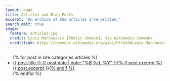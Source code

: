 ```yaml
---
layout: page
title: Articles and Blog Posts
excerpt: "An archive of the articles I've written."
search_omit: true
image:
  feature: articles.jpg
  credit: Louis Marcoussis [Public domain], via Wikimedia Commons
  creditlink: https://commons.wikimedia.org/wiki/File%3ALouis_Marcoussis_Homme_%C3%A0_la_pipe_1930.jpg
---
```


<ul class="post-list">
{% for post in site.categories.articles %}
  <li><article><a href="{{ site.url }}{{ post.url }}">{{ post.title }} <span class="entry-date"><time datetime="{{ post.date | date_to_xmlschema }}">{{ post.date | date: "%B %d, %Y" }}</time></span>{% if post.excerpt %} <span class="excerpt">{{ post.excerpt }}</span>{% endif %}</a></article></li>
{% endfor %}
</ul>
